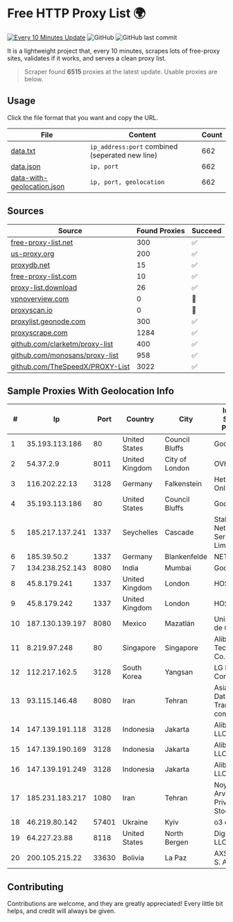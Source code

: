 
# Free HTTP Proxy List 🌍

[![Every 10 Minutes Update](https://github.com/mertguvencli/http-proxy-list/actions/workflows/main.yml/badge.svg?branch=main)](https://github.com/mertguvencli/http-proxy-list/actions/workflows/main.yml)
![GitHub](https://img.shields.io/github/license/mertguvencli/http-proxy-list)
![GitHub last commit](https://img.shields.io/github/last-commit/mertguvencli/http-proxy-list)

It is a lightweight project that, every 10 minutes, scrapes lots of free-proxy sites, validates if it works, and serves a clean proxy list.


> Scraper found **6515** proxies at the latest update. Usable proxies are below.

## Usage

Click the file format that you want and copy the URL.


|File|Content|Count|
|----|-------|-----|
|[data.txt](https://raw.githubusercontent.com/mertguvencli/http-proxy-list/main/proxy-list/data.txt)|`ip_address:port` combined (seperated new line)|662|
|[data.json](https://raw.githubusercontent.com/mertguvencli/http-proxy-list/main/proxy-list/data.json)|`ip, port`|662|
|[data-with-geolocation.json](https://raw.githubusercontent.com/mertguvencli/http-proxy-list/main/proxy-list/data-with-geolocation.json)|`ip, port, geolocation`|662|

## Sources

|Source|Found Proxies|Succeed|
|------|-------------|-------|
|[free-proxy-list.net](https://free-proxy-list.net)|300|✅|
|[us-proxy.org](https://www.us-proxy.org)|200|✅|
|[proxydb.net](http://proxydb.net)|15|✅|
|[free-proxy-list.com](https://free-proxy-list.com/?page=&port=&type%5B%5D=http&type%5B%5D=https&up_time=0&search=Search)|10|✅|
|[proxy-list.download](https://www.proxy-list.download/HTTP)|26|✅|
|[vpnoverview.com](https://vpnoverview.com/privacy/anonymous-browsing/free-proxy-servers)|0|🚫|
|[proxyscan.io](https://www.proxyscan.io)|0|🚫|
|[proxylist.geonode.com](https://proxylist.geonode.com/api/proxy-list?limit=300&page=1&sort_by=lastChecked&sort_type=desc&protocols=http,https)|300|✅|
|[proxyscrape.com](https://api.proxyscrape.com/v2/?request=displayproxies&protocol=http&timeout=10000&country=all&ssl=all&anonymity=all)|1284|✅|
|[github.com/clarketm/proxy-list](https://raw.githubusercontent.com/clarketm/proxy-list/master/proxy-list-raw.txt)|400|✅|
|[github.com/monosans/proxy-list](https://raw.githubusercontent.com/monosans/proxy-list/main/proxies/http.txt)|958|✅|
|[github.com/TheSpeedX/PROXY-List](https://raw.githubusercontent.com/TheSpeedX/PROXY-List/master/http.txt)|3022|✅|


## Sample Proxies With Geolocation Info

|#|Ip|Port|Country|City|Internet Service Provider|
|-|--|----|-------|----|-------------------------|
|1|35.193.113.186|80|United States|Council Bluffs|Google LLC|
|2|54.37.2.9|8011|United Kingdom|City of London|OVH SAS|
|3|116.202.22.13|3128|Germany|Falkenstein|Hetzner Online GmbH|
|4|35.193.113.186|80|United States|Council Bluffs|Google LLC|
|5|185.217.137.241|1337|Seychelles|Cascade|Stallion Network Services Limited|
|6|185.39.50.2|1337|Germany|Blankenfelde|NETZNUTZ|
|7|134.238.252.143|8080|India|Mumbai|Google LLC|
|8|45.8.179.241|1337|United Kingdom|London|HOSTLAND|
|9|45.8.179.242|1337|United Kingdom|London|HOSTLAND|
|10|187.130.139.197|8080|Mexico|Mazatlán|Uninet S.A. de C.V.|
|11|8.219.97.248|80|Singapore|Singapore|Alibaba (US) Technology Co., Ltd.|
|12|112.217.162.5|3128|South Korea|Yangsan|LG DACOM Corporation|
|13|93.115.146.48|8080|Iran|Tehran|Asiatech Data Transmission company|
|14|147.139.191.118|3128|Indonesia|Jakarta|Alibaba.com LLC|
|15|147.139.190.169|3128|Indonesia|Jakarta|Alibaba.com LLC|
|16|147.139.191.249|3128|Indonesia|Jakarta|Alibaba.com LLC|
|17|185.231.183.217|1080|Iran|Tehran|Noyan Abr Arvan Co. ( Private Joint Stock)|
|18|46.219.80.142|57401|Ukraine|Kyiv|o3 core|
|19|64.227.23.88|8118|United States|North Bergen|DigitalOcean, LLC|
|20|200.105.215.22|33630|Bolivia|La Paz|AXS Bolivia S. A.|



## Contributing

Contributions are welcome, and they are greatly appreciated! Every
little bit helps, and credit will always be given.


